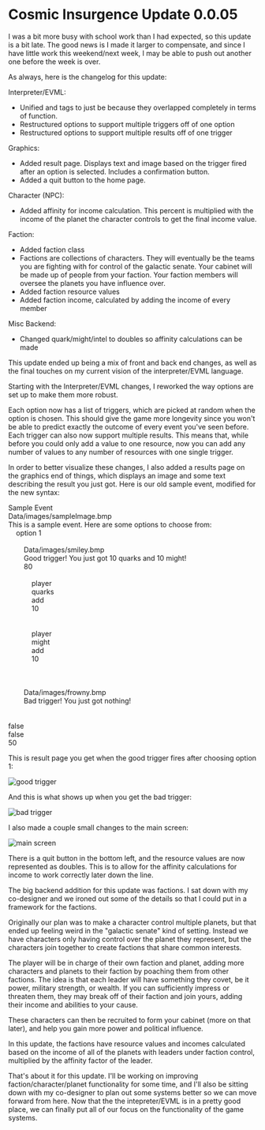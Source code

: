 # Cosmic Insurgence Update 0.0.05
I was a bit more busy with school work than I had expected, so this update is a bit late. The good news is I made it larger to compensate, and since I have little work this weekend/next week, I may be able to push out another one before the week is over.

As always, here is the changelog for this update:

Interpreter/EVML:  
- Unified <txt> and <desc> tags to just be <txt> because they overlapped completely in terms of function.
- Restructured options to support multiple triggers off of one option
- Restructured options to support multiple results off of one trigger

Graphics:  
- Added result page. Displays text and image based on the trigger fired after an option is selected. Includes a confirmation button.
- Added a quit button to the home page.

Character (NPC):  
- Added affinity for income calculation. This percent is multiplied with the income of the planet the character controls to get the final income value.

Faction:  
- Added faction class
- Factions are collections of characters. They will eventually be the teams you are fighting with for control of the galactic senate. Your cabinet will be made up of people from your faction. Your faction members will oversee the planets you have influence over.
- Added faction resource values
- Added faction income, calculated by adding the income of every member

Misc Backend:  
- Changed quark/might/intel to doubles so affinity calculations can be made


This update ended up being a mix of front and back end changes, as well as the final touches on my current vision of the interpreter/EVML language.

Starting with the Interpreter/EVML changes, I reworked the way options are set up to make them more robust.

Each option now has a list of triggers, which are picked at random when the option is chosen. This should give the game more longevity since you won't be able to predict exactly the outcome of every event you've seen before. Each trigger can also now support multiple results. This means that, while before you could only add a value to one resource, now you can add any number of values to any number of resources with one single trigger.

In order to better visualize these changes, I also added a results page on the graphics end of things, which displays an image and some text describing the result you just got. Here is our old sample event, modified for the new syntax:

<name>Sample Event</name>  
<img>Data/images/sampleImage.bmp</img>  
<txt>This is a sample event. Here are some options to choose from:</txt>  
<opt>
&nbsp;&nbsp;&nbsp;&nbsp;<txt>option 1</txt>  
&nbsp;&nbsp;&nbsp;&nbsp;<trigger>  
&nbsp;&nbsp;&nbsp;&nbsp;&nbsp;&nbsp;&nbsp;&nbsp;<img>Data/images/smiley.bmp</img>  
&nbsp;&nbsp;&nbsp;&nbsp;&nbsp;&nbsp;&nbsp;&nbsp;<txt>Good trigger! You just got 10 quarks and 10 might!</txt>  
&nbsp;&nbsp;&nbsp;&nbsp;&nbsp;&nbsp;&nbsp;&nbsp;<rand>80</rand>  
&nbsp;&nbsp;&nbsp;&nbsp;&nbsp;&nbsp;&nbsp;&nbsp;<result>  
&nbsp;&nbsp;&nbsp;&nbsp;&nbsp;&nbsp;&nbsp;&nbsp;&nbsp;&nbsp;&nbsp;&nbsp;<scope>player</scope>  
&nbsp;&nbsp;&nbsp;&nbsp;&nbsp;&nbsp;&nbsp;&nbsp;&nbsp;&nbsp;&nbsp;&nbsp;<target>quarks</target>  
&nbsp;&nbsp;&nbsp;&nbsp;&nbsp;&nbsp;&nbsp;&nbsp;&nbsp;&nbsp;&nbsp;&nbsp;<mod>add</mod>  
&nbsp;&nbsp;&nbsp;&nbsp;&nbsp;&nbsp;&nbsp;&nbsp;&nbsp;&nbsp;&nbsp;&nbsp;<value>10</value>  
&nbsp;&nbsp;&nbsp;&nbsp;&nbsp;&nbsp;&nbsp;&nbsp;</result>  
&nbsp;&nbsp;&nbsp;&nbsp;&nbsp;&nbsp;&nbsp;&nbsp;<result>  
&nbsp;&nbsp;&nbsp;&nbsp;&nbsp;&nbsp;&nbsp;&nbsp;&nbsp;&nbsp;&nbsp;&nbsp;<scope>player</scope>  
&nbsp;&nbsp;&nbsp;&nbsp;&nbsp;&nbsp;&nbsp;&nbsp;&nbsp;&nbsp;&nbsp;&nbsp;<target>might</target>  
&nbsp;&nbsp;&nbsp;&nbsp;&nbsp;&nbsp;&nbsp;&nbsp;&nbsp;&nbsp;&nbsp;&nbsp;<mod>add</mod>  
&nbsp;&nbsp;&nbsp;&nbsp;&nbsp;&nbsp;&nbsp;&nbsp;&nbsp;&nbsp;&nbsp;&nbsp;<value>10</value>  
&nbsp;&nbsp;&nbsp;&nbsp;&nbsp;&nbsp;&nbsp;&nbsp;</result>  
&nbsp;&nbsp;&nbsp;&nbsp;</trigger>  
&nbsp;&nbsp;&nbsp;&nbsp;<trigger>  
&nbsp;&nbsp;&nbsp;&nbsp;&nbsp;&nbsp;&nbsp;&nbsp;<img>Data/images/frowny.bmp</img>  
&nbsp;&nbsp;&nbsp;&nbsp;&nbsp;&nbsp;&nbsp;&nbsp;<txt>Bad trigger! You just got nothing!</txt>  
&nbsp;&nbsp;&nbsp;&nbsp;</trigger>  
</opt>  
<unique>false</unique>  
<lock>false</lock>  
<rand>50</rand>  

This is result page you get when the good trigger fires after choosing option 1:

![good trigger](http://threedliams.github.io/pages/assets/update0-0-05/goodTrigger.jpg)

And this is what shows up when you get the bad trigger:

![bad trigger](http://threedliams.github.io/pages/assets/update0-0-05/badTrigger.jpg)

I also made a couple small changes to the main screen:

![main screen](http://threedliams.github.io/pages/assets/update0-0-05/newMainScreen.jpg)

There is a quit button in the bottom left, and the resource values are now represented as doubles. This is to allow for the affinity calculations for income to work correctly later down the line.

The big backend addition for this update was factions. I sat down with my co-designer and we ironed out some of the details so that I could put in a framework for the factions.

Originally our plan was to make a character control multiple planets, but that ended up feeling weird in the "galactic senate" kind of setting. Instead we have characters only having control over the planet they represent, but the characters join together to create factions that share common interests.

The player will be in charge of their own faction and planet, adding more characters and planets to their faction by poaching them from other factions. The idea is that each leader will have something they covet, be it power, military strength, or wealth. If you can sufficiently impress or threaten them, they may break off of their faction and join yours, adding their income and abilities to your cause.

These characters can then be recruited to form your cabinet (more on that later), and help you gain more power and political influence.

In this update, the factions have resource values and incomes calculated based on the income of all of the planets with leaders under faction control, multiplied by the affinity factor of the leader.

That's about it for this update. I'll be working on improving faction/character/planet functionality for some time, and I'll also be sitting down with my co-designer to plan out some systems better so we can move forward from here. Now that the the intepreter/EVML is in a pretty good place, we can finally put all of our focus on the functionality of the game systems.